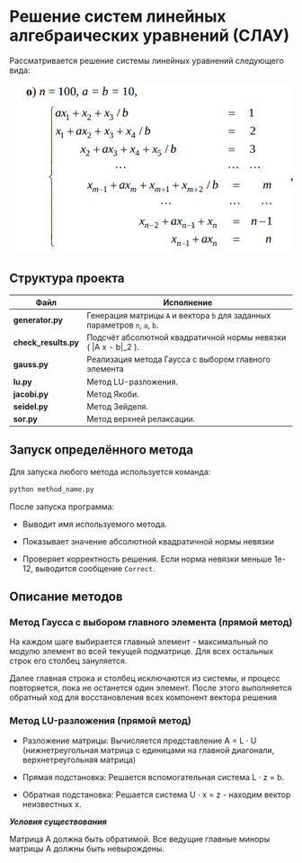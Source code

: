 # Решение систем линейных алгебраических уравнений (СЛАУ)

Рассматривается решение системы линейных уравнений следующего вида:

![matrix-system](pictures/slau.png)


## Структура проекта

| Файл | Исполнение |
|------|-------------|
| **generator.py** | Генерация матрицы `A` и вектора `b` для заданных параметров `n`, `a`, `b`. |
| **check_results.py** | Подсчёт абсолютной квадратичной нормы невязки \( \|A x - b\|_2 \). |
| **gauss.py** | Реализация метода Гаусса с выбором главного элемента|
| **lu.py** |  Метод LU-разложения. |
| **jacobi.py** | Метод Якоби. |
| **seidel.py** | Метод Зейделя. |
| **sor.py** | Метод верхней релаксации. |



## Запуск определённого метода

Для запуска любого метода используется команда:
```bash
python method_name.py
```

После запуска программа:

- Выводит имя используемого метода.

- Показывает значение абсолютной квадратичной нормы невязки

- Проверяет корректность решения.
Если норма невязки меньше 1e-12, выводится сообщение `Correct`.

## Описание методов

### Метод Гаусса с выбором главного элемента (прямой метод)

На каждом шаге выбирается главный элемент - максимальный по модулю элемент во всей текущей подматрице.
Для всех остальных строк его столбец зануляется.

Далее главная строка и столбец исключаются из системы, и процесс повторяется, пока не останется один элемент.
После этого выполняется обратный ход для восстановления всех компонент вектора решения

### Метод LU-разложения (прямой метод)

- Разложение матрицы:
Вычисляется представление A = L · U (нижнетреугольная матрица с единицами на главной диагонали, верхнетреугольная матрица)

- Прямая подстановка:
Решается вспомогательная система L · z = b.

- Обратная подстановка:
Решается система U · x = z - находим вектор неизвестных x.

***Условия существования***

Матрица A должна быть обратимой.
Все ведущие главные миноры матрицы A должны быть невырождены.